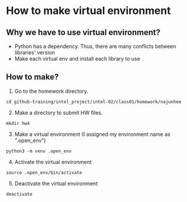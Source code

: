 # How to make virtual environment

## Why we have to use virtual environment?
* Python has a dependency. Thus, there are many conflicts between libraries' version
* Make each virtual env and install each library to use

## How to make?
1. Go to the homework directory.
~~~shell
cd github-training/intel_project/intel-02/class01/homework/najunhee
~~~
2. Make a directory to submit HW files.
~~~shell
mkdir hw4
~~~
3. Make a virtual environment (I assigned my environment name as ".open_env")
~~~shell
python3 -m venv .open_env
~~~
4. Activate the virtual environment
~~~shell
source .open_env/bin/activate
~~~

5. Deactivate the virtual environment
~~~shell
deactivate
~~~

